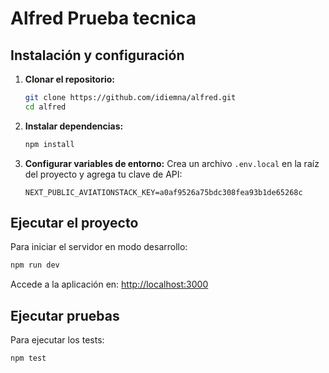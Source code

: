 # Alfred Prueba tecnica

## Instalación y configuración

1. **Clonar el repositorio:**
   ```bash
   git clone https://github.com/idiemna/alfred.git
   cd alfred
   ```

2. **Instalar dependencias:**
   ```bash
   npm install
   ```

3. **Configurar variables de entorno:**
   Crea un archivo `.env.local` en la raíz del proyecto y agrega tu clave de API:
   ```env
   NEXT_PUBLIC_AVIATIONSTACK_KEY=a0af9526a75bdc308fea93b1de65268c
   ```

## Ejecutar el proyecto

Para iniciar el servidor en modo desarrollo:
```bash
npm run dev
```

Accede a la aplicación en: [http://localhost:3000](http://localhost:3000)

## Ejecutar pruebas
Para ejecutar los tests:
```bash
npm test